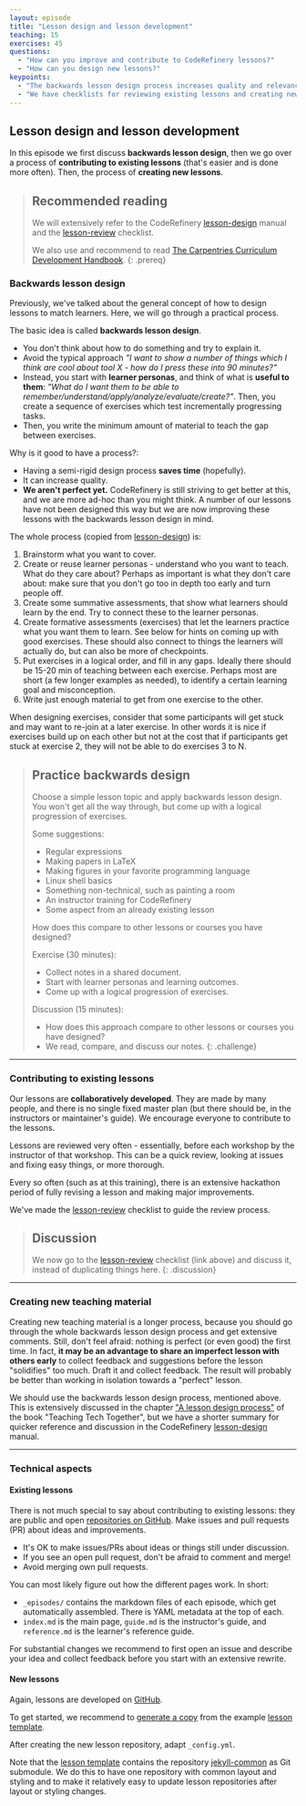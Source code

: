 ```yaml
---
layout: episode
title: "Lesson design and lesson development"
teaching: 15
exercises: 45
questions:
  - "How can you improve and contribute to CodeRefinery lessons?"
  - "How can you design new lessons?"
keypoints:
  - "The backwards lesson design process increases quality and relevance for the learners"
  - "We have checklists for reviewing existing lessons and creating new lessons"
---
```


## Lesson design and lesson development

In this episode we first discuss **backwards lesson design**, then we go over a
process of **contributing to existing lessons** (that's easier and is done more often).
Then, the process of **creating new lessons**.


> ## Recommended reading
>
> We will extensively refer to the CodeRefinery [lesson-design](https://github.com/coderefinery/manuals/blob/master/lesson-design.md)
> manual
> and the [lesson-review](https://github.com/coderefinery/manuals/blob/master/lesson-review.md) checklist.
>
> We also use and recommend to read [The Carpentries Curriculum Development Handbook](https://cdh.carpentries.org).
{: .prereq}


### Backwards lesson design

Previously, we've talked about the general concept of how to design
lessons to match learners.  Here, we will go through a practical
process.

The basic idea is called **backwards lesson design**.
- You don't think about how to do something and try to explain it.
- Avoid the typical approach *"I want to show a number of things which I think are cool about
  tool X - how do I press these into 90 minutes?"*
- Instead, you start with **learner personas**, and think of what is
  **useful to them**: *"What do I want them to be able to remember/understand/apply/analyze/evaluate/create?"*.
  Then, you create a sequence of exercises which test
  incrementally progressing tasks.
- Then, you write the minimum amount
  of material to teach the gap between exercises.

Why is it good to have a process?:

* Having a semi-rigid design process **saves time** (hopefully).
* It can increase quality.
* **We aren't perfect yet.**  CodeRefinery is still striving to get
  better at this, and we are more ad-hoc than you might think.
  A number of our lessons have not been designed this way but we are now improving
  these lessons with the backwards lesson design in mind.

The whole process (copied from
[lesson-design](https://github.com/coderefinery/manuals/blob/master/lesson-design.md))
is:

1. Brainstorm what you want to cover.
2. Create or reuse learner personas - understand who you want to
   teach.  What do they care about?  Perhaps as important is what they
   don't care about: make sure that you don't go too in depth too
   early and turn people off.
3. Create some summative assessments, that show what learners should
   learn by the end.  Try to connect these to the learner personas.
4. Create formative assessments (exercises) that let the learners
   practice what you want them to learn.  See below for hints on coming
   up with good exercises.  These should also connect to things the
   learners will actually do, but can also be more of checkpoints.
5. Put exercises in a logical order, and fill in any gaps.  Ideally
   there should be 15-20 min of teaching between each exercise.  Perhaps
   most are short (a few longer examples as needed), to identify a
   certain learning goal and misconception.
6. Write just enough material to get from one exercise to the other.

When designing exercises, consider that some participants will get stuck
and may want to re-join at a later exercise. In other words it is nice
if exercises build up on each other but not at the cost that if participants
get stuck at exercise 2, they will not be able to do exercises 3 to N.

> ## Practice backwards design
>
> Choose a simple lesson topic and apply backwards lesson design.  You
> won't get all the way through, but come up with a logical
> progression of exercises.
>
> Some suggestions:
> - Regular expressions
> - Making papers in LaTeX
> - Making figures in your favorite programming language
> - Linux shell basics
> - Something non-technical, such as painting a room
> - An instructor training for CodeRefinery
> - Some aspect from an already existing lesson
>
> How does this compare to other lessons or courses you have designed?
>
> Exercise (30 minutes):
> - Collect notes in a shared document.
> - Start with learner personas and learning outcomes.
> - Come up with a logical progression of exercises.
>
> Discussion (15 minutes):
> - How does this approach compare to other lessons or courses you have designed?
> - We read, compare, and discuss our notes.
{: .challenge}

---

### Contributing to existing lessons

Our lessons are **collaboratively developed**.  They are made by many
people, and there is no single fixed master plan (but there should be,
in the instructors or maintainer's guide).  We encourage
everyone to contribute to the lessons.

Lessons are reviewed very often - essentially, before each workshop by
the instructor of that workshop.  This can be a quick review, looking
at issues and fixing easy things, or more thorough.

Every so often (such as at this training), there is an extensive
hackathon period of fully revising a lesson and making major improvements.

We've made the [lesson-review](https://github.com/coderefinery/manuals/blob/master/lesson-review.md) checklist
to guide the review process.

> ## Discussion
>
> We now go to the
> [lesson-review](https://github.com/coderefinery/manuals/blob/master/lesson-review.md)
> checklist (link above) and discuss it, instead of duplicating things here.
{: .discussion}

---

### Creating new teaching material

Creating new teaching material is a longer process, because you should
go through the whole backwards lesson design process and get extensive
comments.  Still, don't feel afraid: nothing is perfect (or even good)
the first time. In fact, **it may be an advantage to share an imperfect
lesson with others early** to collect feedback and suggestions before the lesson
"solidifies" too much. Draft it and collect feedback. The result will probably
be better than working in isolation towards a "perfect" lesson.

We should use the backwards lesson design process, mentioned above.  This is
extensively discussed in the chapter ["A lesson design process"](https://teachtogether.tech/#s:process)
of the book "Teaching Tech Together", but we have a
shorter summary for quicker reference and discussion in the CodeRefinery
[lesson-design](https://github.com/coderefinery/manuals/blob/master/lesson-design.md) manual.

---

### Technical aspects


#### Existing lessons

There is not much special to say about contributing to existing
lessons: they are public and open [repositories on GitHub](https://github.com/coderefinery).
Make issues and pull
requests (PR) about ideas and improvements.

* It's OK to make issues/PRs about ideas or things still under
  discussion.
* If you see an open pull request, don't be afraid to comment and
  merge!
* Avoid merging own pull requests.

You can most likely figure out how the different pages work.  In
short:
* `_episodes/` contains the markdown files of each episode, which get
  automatically assembled.  There is YAML metadata at the top of
  each.
* `index.md` is the main page, `guide.md` is the instructor's guide,
  and `reference.md` is the learner's reference guide.

For substantial changes we recommend to first open an issue and describe your
idea and collect feedback before you start with an extensive rewrite.


#### New lessons

Again, lessons are developed on [GitHub](https://github.com/coderefinery).

To get started, we recommend to [generate a copy](https://github.com/coderefinery/example-lesson/generate)
from the example [lesson template](https://github.com/coderefinery/example-lesson).

After creating the new lesson repository, adapt `_config.yml`.

Note that the [lesson template](https://github.com/coderefinery/example-lesson) contains
the repository [jekyll-common](https://github.com/coderefinery/jekyll-common) as Git submodule.
We do this to have one repository with common layout and styling and to make it relatively
easy to update lesson repositories after layout or styling changes.
